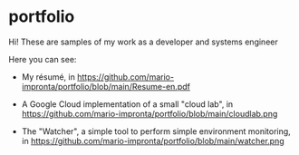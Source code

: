 # portfolio

Hi! These are samples of my work as a developer and systems engineer


Here you can see:

- My résumé,
  in https://github.com/mario-impronta/portfolio/blob/main/Resume-en.pdf

- A Google Cloud implementation of a small "cloud lab",
  in https://github.com/mario-impronta/portfolio/blob/main/cloudlab.png

- The "Watcher", a simple tool to perform simple environment monitoring,
  in https://github.com/mario-impronta/portfolio/blob/main/watcher.png
